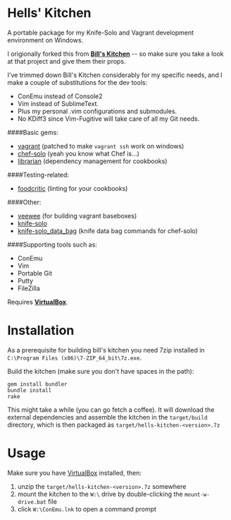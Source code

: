 Hells' Kitchen
==============

A portable package for my Knife-Solo and Vagrant development environment on Windows.  

I origionally forked this from **[Bill's Kitchen](https://github.com/tknerr/bills-kitchen)** -- so make sure you take a look at that project and give them their props. 

I've trimmed down Bill's Kitchen considerably for my specific needs, and I make a couple of substitutions for the dev tools:
  * ConEmu instead of Console2
  * Vim instead of SublimeText.
  * Plus my personal .vim configurations and submodules.
  * No KDiff3 since Vim-Fugitive will take care of all my Git needs.

####Basic gems:
  * [vagrant](http://vagrantup.com/) (patched to make `vagrant ssh` work on windows)
  * [chef-solo](http://www.opscode.com/chef/) (yeah you know what Chef is...)
  * [librarian](https://github.com/applicationsonline/librarian) (dependency management for cookbooks)
    
####Testing-related:
  * [foodcritic](https://github.com/acrmp/foodcritic) (linting for your cookbooks)

####Other:
  * [veewee](https://github.com/jedi4ever/veewee) (for building vagrant baseboxes)
  * [knife-solo](https://github.com/matschaffer/knife-solo)
  * [knife-solo_data_bag](https://github.com/thbishop/knife-solo_data_bag) (knife data bag commands for chef-solo)

####Supporting tools such as:
  * ConEmu
  * Vim
  * Portable Git
  * Putty
  * FileZilla

Requires **[VirtualBox](https://www.virtualbox.org/wiki/Downloads)**.


Installation
============

As a prerequisite for building bill's kitchen you need 7zip installed in `C:\Program Files (x86)\7-ZIP_64_bit\7z.exe`. 

Build the kitchen (make sure you don't have spaces in the path):

```
gem install bundler
bundle install
rake
```

This might take a while (you can go fetch a coffee). It will download the external dependencies and assemble the kitchen in the `target/build` directory, which is then packaged as `target/hells-kitchen-<version>.7z`


Usage
=====

Make sure you have  [VirtualBox](https://www.virtualbox.org/wiki/Downloads) installed, then:

1. unzip the `target/hells-kitchen-<version>.7z` somewhere
1. mount the kitchen to the `W:\` drive by double-clicking the `mount-w-drive.bat` file
1. click `W:\ConEmu.lnk` to open a command prompt

